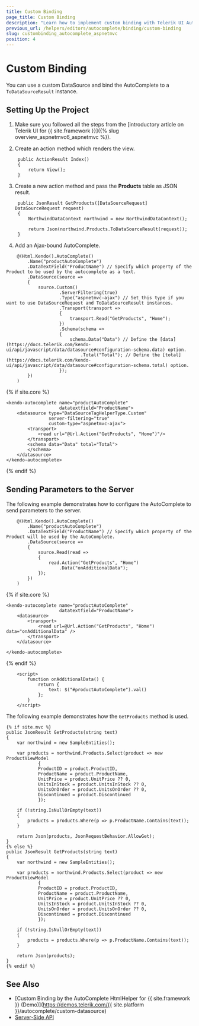 ```yaml
---
title: Custom Binding
page_title: Custom Binding
description: "Learn how to implement custom binding with Telerik UI AutoComplete component for {{ site.framework }}."
previous_url: /helpers/editors/autocomplete/binding/custom-binding
slug: custombinding_autocomplete_aspnetmvc
position: 4
---
```


# Custom Binding

You can use a custom DataSource and bind the AutoComplete to a `ToDataSourceResult` instance.

## Setting Up the Project

1. Make sure you followed all the steps from the [introductory article on Telerik UI for {{ site.framework }}]({% slug overview_aspnetmvc6_aspnetmvc %}).
1. Create an action method which renders the view.

        public ActionResult Index()
        {
            return View();
        }

1. Create a new action method and pass the **Products** table as JSON result.

        public JsonResult GetProducts([DataSourceRequest] DataSourceRequest request)
        {
            NorthwindDataContext northwind = new NorthwindDataContext();

            return Json(northwind.Products.ToDataSourceResult(request));
        }

1. Add an Ajax-bound AutoComplete.

```HtmlHelper
    @(Html.Kendo().AutoComplete()
        .Name("productAutoComplete")
        .DataTextField("ProductName") // Specify which property of the Product to be used by the autocomplete as a text.
        .DataSource(source =>
        {
            source.Custom()
                    .ServerFiltering(true)
                    .Type("aspnetmvc-ajax") // Set this type if you want to use DataSourceRequest and ToDataSourceResult instances.
                    .Transport(transport =>
                    {
                        transport.Read("GetProducts", "Home");
                    })
                    .Schema(schema =>
                    {
                        schema.Data("Data") // Define the [data](https://docs.telerik.com/kendo-ui/api/javascript/data/datasource#configuration-schema.data) option.
                            .Total("Total"); // Define the [total](https://docs.telerik.com/kendo-ui/api/javascript/data/datasource#configuration-schema.total) option.
                    });
        })
    )
```
{% if site.core %}
```TagHelper
<kendo-autocomplete name="productAutoComplete"
                    datatextfield="ProductName">
    <datasource type="DataSourceTagHelperType.Custom"
                server-filtering="true"
                custom-type="aspnetmvc-ajax">
        <transport>
            <read url="@Url.Action("GetProducts", "Home")"/>
        </transport>
        <schema data="Data" total="Total">
        </schema>
    </datasource>
</kendo-autocomplete>
```
{% endif %}

## Sending Parameters to the Server

The following example demonstrates how to configure the AutoComplete to send parameters to the server.

```HtmlHelper
    @(Html.Kendo().AutoComplete()
        .Name("productAutoComplete")
        .DataTextField("ProductName") // Specify which property of the Product will be used by the AutoComplete.
        .DataSource(source =>
        {
            source.Read(read =>
            {
                read.Action("GetProducts", "Home")
                    .Data("onAdditionalData");
            });
        })
    )
```
{% if site.core %}
```TagHelper
<kendo-autocomplete name="productAutoComplete"
                    datatextfield="ProductName">
    <datasource>
        <transport>
            <read url=@Url.Action("GetProducts", "Home") data="onAdditionalData" />
        </transport>
    </datasource>

</kendo-autocomplete>
```
{% endif %}
```script
    <script>
        function onAdditionalData() {
            return {
                text: $("#productAutoComplete").val()
            };
        }
    </script>
```

The following example demonstrates how the `GetProducts` method is used.

    {% if site.mvc %}
    public JsonResult GetProducts(string text)
    {
        var northwind = new SampleEntities();

        var products = northwind.Products.Select(product => new ProductViewModel
                {
                ProductID = product.ProductID,
                ProductName = product.ProductName,
                UnitPrice = product.UnitPrice ?? 0,
                UnitsInStock = product.UnitsInStock ?? 0,
                UnitsOnOrder = product.UnitsOnOrder ?? 0,
                Discontinued = product.Discontinued
                });

        if (!string.IsNullOrEmpty(text))
        {
            products = products.Where(p => p.ProductName.Contains(text));
        }

        return Json(products, JsonRequestBehavior.AllowGet);
    }
    {% else %}
    public JsonResult GetProducts(string text)
    {
        var northwind = new SampleEntities();

        var products = northwind.Products.Select(product => new ProductViewModel
                {
                ProductID = product.ProductID,
                ProductName = product.ProductName,
                UnitPrice = product.UnitPrice ?? 0,
                UnitsInStock = product.UnitsInStock ?? 0,
                UnitsOnOrder = product.UnitsOnOrder ?? 0,
                Discontinued = product.Discontinued
                });

        if (!string.IsNullOrEmpty(text))
        {
            products = products.Where(p => p.ProductName.Contains(text));
        }

        return Json(products);
    }
    {% endif %}

## See Also

* [Custom Binding by the AutoComplete HtmlHelper for {{ site.framework }} (Demo)](https://demos.telerik.com/{{ site.platform }}/autocomplete/custom-datasource)
* [Server-Side API](/api/autocomplete)
